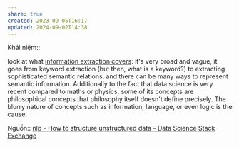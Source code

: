 ```yaml
---
share: true
created: 2023-09-05T16:17
updated: 2024-09-02T14:38
---
```

Khái niệm:: 

look at what [information extraction covers](https://en.wikipedia.org/wiki/Information_extraction): it's very broad and vague, it goes from keyword extraction (but then, what is a keyword?) to extracting sophisticated semantic relations, and there can be many ways to represent semantic information. Additionally to the fact that data science is very recent compared to maths or physics, some of its concepts are philosophical concepts that philosophy itself doesn't define precisely. The blurry nature of concepts such as information, language, or even logic is the cause.

Nguồn:: [nlp - How to structure unstructured data - Data Science Stack Exchange](https://datascience.stackexchange.com/questions/96994/how-to-structure-unstructured-data/97010?noredirect=1#comment125619_97010)